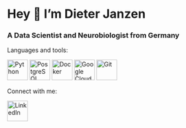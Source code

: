 # Hey 👋 I’m Dieter Janzen

### A Data Scientist and Neurobiologist from Germany

Languages and tools:
<p float="left">
  <img src="https://cdn.jsdelivr.net/gh/devicons/devicon/icons/python/python-original.svg" height="48" width="48" alt="Python" title="Python"/> 
  <img src="https://cdn.jsdelivr.net/gh/devicons/devicon/icons/postgresql/postgresql-original.svg" height="48" width="48" alt="PostgreSQL"   title="PostgreSQL"/>
  <img src="https://cdn.jsdelivr.net/gh/devicons/devicon/icons/docker/docker-original.svg" height="48" width="48" alt="Docker" title="Docker"/>
  <img src="https://cdn.jsdelivr.net/gh/devicons/devicon/icons/googlecloud/googlecloud-original.svg" height="48" width="48" alt="Google Cloud" title="Google Cloud"/>
  <img src="https://cdn.jsdelivr.net/gh/devicons/devicon/icons/git/git-plain.svg" height="48" width="48" alt="Git" title="Git"/>
</p>
          
Connect with me:

<a href="https://www.linkedin.com/in/dieterjanzen/"><img alt="LinkedIn" title="LinkedIn" height="48" width="48" img src="https://cdn.jsdelivr.net/gh/devicons/devicon/icons/linkedin/linkedin-original.svg"></a>


          
          

